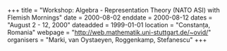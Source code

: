 +++
title = "Workshop: Algebra - Representation Theory (NATO ASI) with Flemish Mornings"
date = 2000-08-02
enddate = 2000-08-12
dates = "August 2 - 12, 2000"
dateadded = 1999-01-01
location = "Constanța, Romania"
webpage = "http://web.mathematik.uni-stuttgart.de/~ovid/"
organisers = "Marki, van Oystaeyen, Roggenkamp, Stefanescu"
+++
